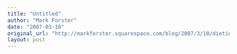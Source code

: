 ```yaml
---
title: "Untitled"
author: "Mark Forster"
date: "2007-03-10"
original_url: "http://markforster.squarespace.com/blog/2007/3/10/dieting-introducing-the-ratchet-effect.html"
layout: post
---
```

